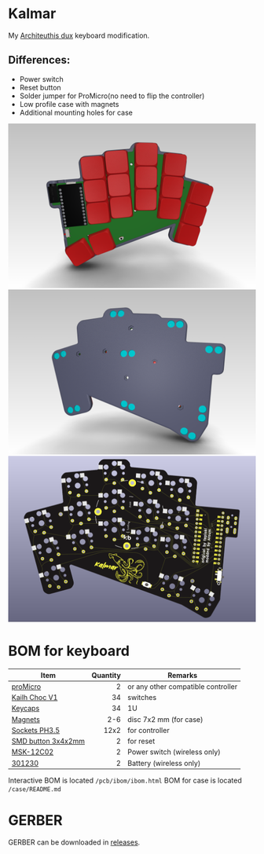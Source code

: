 # Kalmar

My [Architeuthis dux](https://github.com/tapioki/cephalopoda/tree/main/Architeuthis%20dux) keyboard modification.

## Differences:
* Power switch
* Reset button
* Solder jumper for ProMicro(no need to flip the controller)
* Low profile case with magnets
* Additional mounting holes for case
  


![case_front](pics/case_front.png)
![case_back](pics/case_back.png)
![pcb](pics/pcb.png)

# BOM for keyboard

| Item                                                                   | Quantity | Remarks                              |
| ---------------------------------------------------------------------- | -------: | ------------------------------------ |
| [proMicro](https://aliexpress.ru/item/32840365436.html)                | 2        | or any other compatible controller   |
| [Kailh Choc V1](https://aliexpress.ru/item/32959996455.html)           | 34       | switches                             |
| [Keycaps](https://aliexpress.ru/item/33026798318.html)                 | 34       | 1U                                   |
| [Magnets](https://aliexpress.ru/item/1005002757445161.html)            | 2-6      | disc 7x2 mm (for case)               |
| [Sockets PH3.5](https://aliexpress.ru/item/32899635835.html)           | 12x2     | for controller                       |
| [SMD button 3x4x2mm](https://aliexpress.ru/item/1005003812819985.html) | 2        | for reset                            |
| [MSK-12C02](https://aliexpress.ru/item/1005001398386692.html)          | 2        | Power switch  (wireless only)        |
| [301230](https://aliexpress.ru/item/32732458079.html)                  | 2        | Battery  (wireless only)             |

Interactive BOM is located ```/pcb/ibom/ibom.html```
BOM for case is located ```/case/README.md```

# GERBER

GERBER can be downloaded in [releases](https://github.com/aroum/kalmar/releases).
